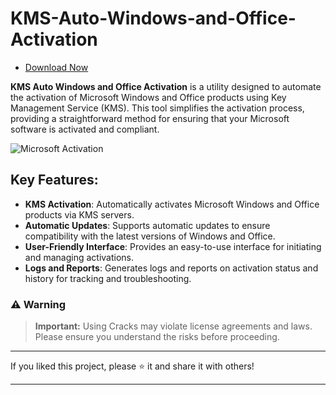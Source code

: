 # KMS-Auto-Windows-and-Office-Activation
* [Download Now]()



**KMS Auto Windows and Office Activation** is a utility designed to automate the activation of Microsoft Windows and Office products using Key Management Service (KMS). This tool simplifies the activation process, providing a straightforward method for ensuring that your Microsoft software is activated and compliant.



![Microsoft Activation]()

## Key Features:

- **KMS Activation**: Automatically activates Microsoft Windows and Office products via KMS servers.
- **Automatic Updates**: Supports automatic updates to ensure compatibility with the latest versions of Windows and Office.
- **User-Friendly Interface**: Provides an easy-to-use interface for initiating and managing activations.
- **Logs and Reports**: Generates logs and reports on activation status and history for tracking and troubleshooting.

### ⚠️ Warning

> **Important:** Using Cracks may violate license agreements and laws. Please ensure you understand the risks before proceeding.

---

If you liked this project, please ⭐ it and share it with others!

---
